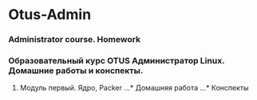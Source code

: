 # Otus-Admin
### Administrator course. Homework
### Образовательный курс OTUS Администратор Linux. Домашние работы и конспекты.
1. Модуль первый. Ядро, Packer
...* Домашняя работа
...* Конспекты
